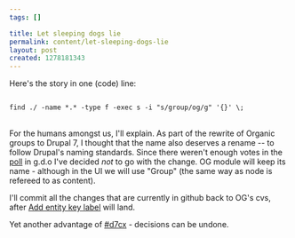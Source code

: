 ```yaml
--- 
tags: []

title: Let sleeping dogs lie
permalink: content/let-sleeping-dogs-lie
layout: post
created: 1278181343
---
```

Here's the story in one (code) line:

<code>
find ./ -name *.* -type f -exec s -i "s/group/og/g" '{}' \;
</code><br/>

For the humans amongst us, I'll explain. As part of the rewrite of Organic groups to Drupal 7, I thought that the name also deserves a rename -- to follow Drupal's naming standards. Since there weren't enough votes in the <a href="http://groups.drupal.org/node/75988/">poll</a> in g.d.o I've decided <em>not</em> to go with the change. OG module will keep its name - although in the UI we will use "Group" (the same way as node is refereed to as content).

I'll commit all the changes that are currently in github back to OG's cvs, after <a href="http://drupal.org/node/629484">Add entity key label</a> will land.

Yet another advantage of <a href="http://cyrve.com/d7cx">#d7cx</a> - decisions can be undone.
